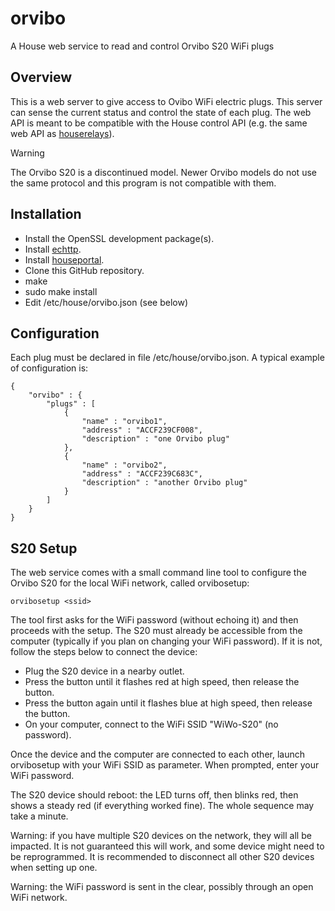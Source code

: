 # orvibo
A House web service to read and control Orvibo S20 WiFi plugs

## Overview
This is a web server to give access to Ovibo WiFi electric plugs. This server can sense the current status and control the state of each plug. The web API is meant to be compatible with the House control API (e.g. the same web API as [houserelays](https://github.com/pascal-fb-martin/houserelays)).

> [!WARNING]
> The Orvibo S20 is a discontinued model. Newer Orvibo models do not use the same protocol and this program is not compatible with them.

## Installation

* Install the OpenSSL development package(s).
* Install [echttp](https://github.com/pascal-fb-martin/echttp).
* Install [houseportal](https://github.com/pascal-fb-martin/houseportal).
* Clone this GitHub repository.
* make
* sudo make install
* Edit /etc/house/orvibo.json (see below)

## Configuration

Each plug must be declared in file /etc/house/orvibo.json. A typical example of configuration is:
```
{
    "orvibo" : {
        "plugs" : [
            {
                "name" : "orvibo1",
                "address" : "ACCF239CF008",
                "description" : "one Orvibo plug"
            },
            {
                "name" : "orvibo2",
                "address" : "ACCF239C683C",
                "description" : "another Orvibo plug"
            }
        ]
    }
}
```
## S20 Setup
The web service comes with a small command line tool to configure the Orvibo S20 for the local WiFi network, called orvibosetup:
```
orvibosetup <ssid>
```
The tool first asks for the WiFi password (without echoing it) and then proceeds with the setup. The S20 must already be accessible from the computer (typically if you plan on changing your WiFi password). If it is not, follow the steps below to connect the device:

* Plug the S20 device in a nearby outlet.
* Press the button until it flashes red at high speed, then release the button.
* Press the button again until it flashes blue at high speed, then release the button.
* On your computer, connect to the WiFi SSID "WiWo-S20" (no password).

Once the device and the computer are connected to each other, launch orvibosetup with your WiFi SSID as parameter. When prompted, enter your WiFi password.

The S20 device should reboot: the LED turns off, then blinks red, then shows a steady red (if everything worked fine). The whole sequence may take a minute.

Warning: if you have multiple S20 devices on the network, they will all be impacted. It is not guaranteed this will work, and some device might need to be reprogrammed. It is recommended to disconnect all other S20 devices when setting up one.

Warning: the WiFi password is sent in the clear, possibly through an open WiFi network.

